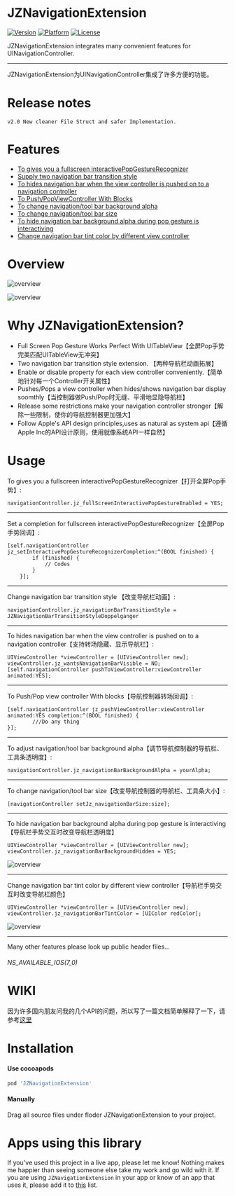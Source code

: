 # JZNavigationExtension

[![Version](https://img.shields.io/badge/pod-v2.0.2-5193DB.svg)](https://cocoapods.org/pods/JZNavigationExtension)
[![Platform](https://img.shields.io/badge/platform-iOS7+-lightgrey.svg)]()
[![License](https://img.shields.io/badge/license-MIT-2F2F2F.svg)](https://github.com/JazysYu/JZNavigationExtension/blob/master/LICENSE)

JZNavigationExtension integrates many convenient features for UINavigationController.
___
JZNavigationExtension为UINavigationController集成了许多方便的功能。

# Release notes

	v2.0 New cleaner File Struct and safer Implementation.

# Features
* [To gives you a fullscreen interactivePopGestureRecognizer](#FPG)
* [Supply two navigation bar transition style](#NBTS)
* [To hides navigation bar when the view controller is pushed on to a navigation controller](#HNBP)
* [To Push/PopViewController With Blocks](#PWB)
* [To change navigation/tool bar background alpha](#NBTA)
* [To change navigation/tool bar size](#NBTS)
* [To hide navigation bar background alpha during pop gesture is interactiving](#NBD)
* [Change navigation bar tint color by different view controller](#CCVC)

# Overview

![overview](https://raw.githubusercontent.com/JazysYu/JZNavigationExtension/master/Snapshots/JZNavigationExtensionDemo.gif)

![overview](https://raw.githubusercontent.com/JazysYu/JZNavigationExtension/master/Snapshots/JZNavigationExtensionEvolution01.gif)

#	Why JZNavigationExtension?
* Full Screen Pop Gesture Works Perfect With UITableView【全屏Pop手势完美匹配UITableView无冲突】
* Two navigation bar transition style extension. 【两种导航栏动画拓展】
* Enable or disable property for each view controller conveniently.【简单地针对每一个Controller开关属性】
* Pushes/Pops a view controller when hides/shows navigation bar display soomthly【当控制器做Push/Pop时无缝、平滑地显隐导航栏】
* Release some restrictions make your navigation controller stronger【解除一些限制，使你的导航控制器更加强大】
* Follow Apple's API design principles,uses as natural
 as system api【遵循Apple Inc的API设计原则，使用就像系统API一样自然】

# Usage

<a id="FPG"></a>To gives you a fullscreen interactivePopGestureRecognizer【打开全屏Pop手势】:

``` objc
navigationController.jz_fullScreenInteractivePopGestureEnabled = YES;
```
___

<a id="FPG"></a>Set a completion for fullscreen interactivePopGestureRecognizer【全屏Pop手势回调】:

``` objc
[self.navigationController jz_setInteractivePopGestureRecognizerCompletion:^(BOOL finished) {
        if (finished) {
            // Codes
        }
    }];
```
___

<a id="NBTS"></a>Change navigation bar transition style 【改变导航栏动画】:

```objc
navigationController.jz_navigationBarTransitionStyle = JZNavigationBarTransitionStyleDoppelganger
```
___

<a id="HNBP"></a>To hides navigation bar when the view controller is pushed on to a navigation controller【支持转场隐藏、显示导航栏】:
``` objc
UIViewController *viewController = [UIViewController new];
viewController.jz_wantsNavigationBarVisible = NO;
[self.navigationController pushToViewController:viewController animated:YES];
```
___

<a id="PWB"></a>To Push/Pop view controller With blocks【导航控制器转场回调】:
``` objc
[self.navigationController jz_pushViewController:viewController animated:YES completion:^(BOOL finished) {
		///Do any thing
}];
```
___

<a id="NBTA"></a>To adjust navigation/tool bar background alpha【调节导航控制器的导航栏、工具条透明度】:

``` objc
navigationController.jz_navigationBarBackgroundAlpha = yourAlpha;
```
___

<a id="NBTS"></a>To change navigation/tool bar size【改变导航控制器的导航栏、工具条大小】:

``` objc
[navigationController setJz_navigationBarSize:size];
```

___

<a id="NBD"></a>To hide navigation bar background alpha during pop gesture is interactiving【导航栏手势交互时改变导航栏透明度】

``` objc
UIViewController *viewController = [UIViewController new];
viewController.jz_navigationBarBackgroundHidden = YES;
```

![overview](https://raw.githubusercontent.com/JazysYu/JZNavigationExtension/master/Snapshots/JZNavigationExtensionDemo2.gif)
___

<a id="CCVC"></a>Change navigation bar tint color by different view controller【导航栏手势交互时改变导航栏颜色】

``` objc
UIViewController *viewController = [UIViewController new];
viewController.jz_navigationBarTintColor = [UIColor redColor];
```

![overview](https://raw.githubusercontent.com/JazysYu/JZNavigationExtension/master/Snapshots/JZNavigationExtensionDemo3.gif)
___

Many other features please look up public header files...

###### NS_AVAILABLE_IOS(7_0) 

# WIKI
因为许多国内朋友问我的几个API的问题，所以写了一篇文档简单解释了一下，请参考[这里](https://github.com/JazysYu/JZNavigationExtension/wiki)

# Installation
#### Use cocoapods

``` ruby
pod 'JZNavigationExtension'
```

#### Manually
Drag all source files under floder JZNavigationExtension to your project.


# Apps using this library
If you've used this project in a live app, please let me know! Nothing makes me happier than seeing someone else take my work and go wild with it.
If you are using `JZNavigationExtension` in your app or know of an app that uses it, please add it to [this](https://github.com/JazysYu/JZNavigationExtension/wiki/Apps-using-JZNavigationExtension) list.